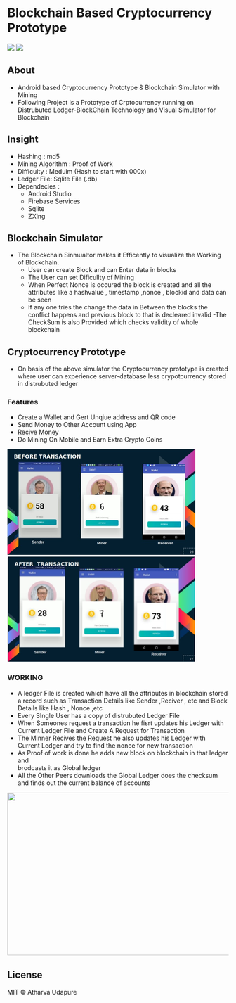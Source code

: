 # Blockchain Based Cryptocurrency Prototype
  ![](https://img.shields.io/badge/-Blockchain-lightgrey.svg?style=plastic) 
  ![](https://img.shields.io/badge/-Android-green.svg?style=plastic) 

 

## About
- Android based Cryptocurrency Prototype  & Blockchain  Simulator with Mining
- Following Project is a Prototype of Crptocurrency running on Distrubuted Ledger-BlockChain Technology and Visual Simulator for           Blockchain

## Insight
- Hashing : md5
- Mining Algorithm : Proof of Work
- Difficulty : Meduim (Hash to start with 000x)
- Ledger File: Sqlite File (.db)
- Dependecies :
  - Android Studio
  - Firebase Services
  - Sqlite
  - ZXing 

## Blockchain  Simulator
- The Blockchain Sinmualtor makes it Efficently to visualize the Working of Blockchain.
  - User can create Block and can Enter data in blocks
  - The User can set Dificullty of Mining 
  - When Perfect Nonce is occured the block is created and all the attributes like a hashvalue , timestamp ,nonce , blockid and data can     be seen
  - If any one tries the change the data in Between the blocks the conflict happens and previous block to that is decleared invalid
  -The CheckSum is also Provided which checks validity of whole blockchain


## Cryptocurrency Prototype

 - On basis of the above simulator the Cryptocurrency prototype is created where user can experience server-database less crypotcurrency    stored in distrubuted ledger

### Features

- Create a Wallet and Gert Unqiue address and QR code
- Send Money to Other Account using App
- Recive Money
- Do Mining On Mobile and Earn Extra Crypto Coins

<p align="left">
 
<img src="./imgs/img3.jpeg" height="240" >

<img src="./imgs/img2.jpeg" height="240" >
</p>

### WORKING


- A ledger File is created which have all the attributes in blockchain stored a record such as Transaction Details like Sender ,Reciver    , etc  and Block Details like Hash , Nonce ,etc
- Every SIngle User has a copy of distrubuted Ledger File
- When Someones request a transaction he fisrt updates his Ledger with Current Ledger File and Create A Request for Transaction
- The Minner Recives the Request he also updates his Ledger with Current Ledger and try to find the nonce for new transaction
- As Proof of work is done he adds new block on blockchain in that ledger and    
  brodcasts it as Global ledger
- All the Other Peers downloads  the Global Ledger  does the checksum and finds out the current balance of accounts

<p align="center" width="200px">
    <img src="./imgs/block.gif" height=370 width=750>
</p>


## License

MIT &copy; Atharva Udapure
